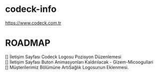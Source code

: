 # codeck-info
https://www.codeck.com.tr


# ROADMAP 

[] İletişim Sayfası Codeck Logosu Pozisyon Düzenlemesi <br/>
[] İletişim Sayfası Buton Animasyonları Kaldırılacak - Gizem-Micoogullari <br/>
[] Müşterilerimiz Bölümüne ArtıSağlık Logosunun Eklenmesi.
